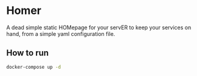 # Homer
A dead simple static HOMepage for your servER to keep your services on hand, from a simple yaml configuration file.

## How to run
```bash
docker-compose up -d
```